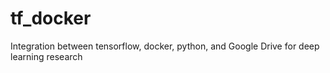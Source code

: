 # tf_docker
Integration between tensorflow, docker, python, and Google Drive for deep learning research
